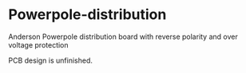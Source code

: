 # Powerpole-distribution
Anderson Powerpole distribution board with reverse polarity and over voltage protection

PCB design is unfinished.
